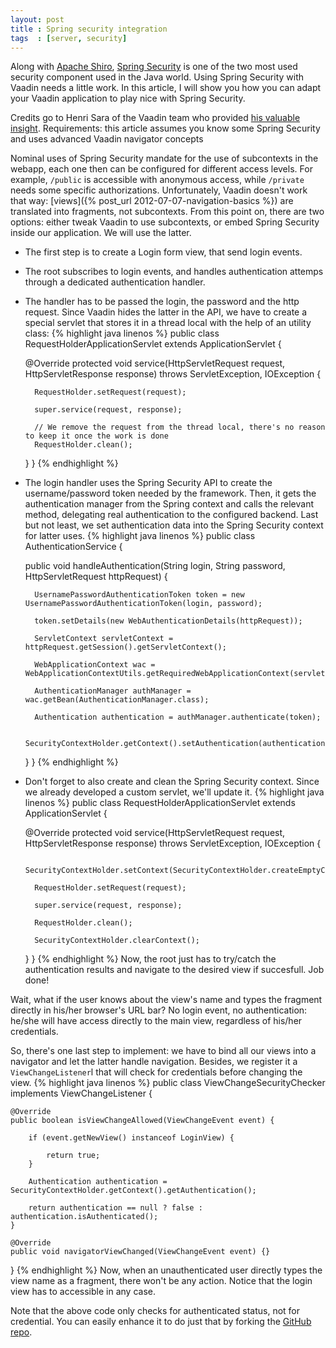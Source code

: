 ```yaml
---
layout: post
title : Spring security integration
tags  : [server, security]
---
```


Along with [Apache Shiro](https://shiro.apache.org/), [Spring Security](http://static.springsource.org/spring-security/site/) is one of the two most used security component used in the Java world. Using Spring Security with Vaadin needs a little work. In this article, I will show you how you can adapt your Vaadin application to play nice with Spring Security.

Credits go to Henri Sara of the Vaadin team who provided [his valuable insight](https://vaadin.com/forum/-/message_boards/view_message/569686#_19_message_373038).
Requirements: this article assumes you know some Spring Security and uses advanced Vaadin navigator concepts

Nominal uses of Spring Security mandate for the use of subcontexts in the webapp, each one then can be configured for different access levels. For example, `/public` is accessible with anonymous access, while `/private` needs some specific authorizations. Unfortunately, Vaadin doesn't work that way: [views]({% post_url 2012-07-07-navigation-basics %}) are translated into fragments, not subcontexts. From this point on, there are two options: either tweak Vaadin to use subcontexts, or embed Spring Security inside our application. We will use the latter. 

+ The first step is to create a Login form view, that send login events.
+ The root subscribes to login events, and handles authentication attemps through a dedicated authentication handler.
+ The handler has to be passed the login, the password and the http request. Since Vaadin hides the latter in the API, we have to create a special servlet that stores it in a thread local with the help of an utility class:
{% highlight java linenos %}
public class RequestHolderApplicationServlet extends ApplicationServlet {
 
    @Override
    protected void service(HttpServletRequest request, HttpServletResponse response) throws ServletException, IOException {
 
        RequestHolder.setRequest(request);
 
        super.service(request, response);
 
        // We remove the request from the thread local, there's no reason to keep it once the work is done
        RequestHolder.clean();
    }
}
{% endhighlight %}
+ The login handler uses the Spring Security API to create the username/password token needed by the framework. Then, it gets the authentication manager from the Spring context and calls the relevant method, delegating real authentication to the configured backend. Last but not least, we set authentication data into the Spring Security context for latter uses. 
{% highlight java linenos %}
public class AuthenticationService {
 
    public void handleAuthentication(String login, String password, HttpServletRequest httpRequest) {
         
        UsernamePasswordAuthenticationToken token = new UsernamePasswordAuthenticationToken(login, password);
 
        token.setDetails(new WebAuthenticationDetails(httpRequest));
 
        ServletContext servletContext = httpRequest.getSession().getServletContext();
 
        WebApplicationContext wac = WebApplicationContextUtils.getRequiredWebApplicationContext(servletContext);
 
        AuthenticationManager authManager = wac.getBean(AuthenticationManager.class);
 
        Authentication authentication = authManager.authenticate(token);
 
        SecurityContextHolder.getContext().setAuthentication(authentication);
    }
}
{% endhighlight %}
+ Don't forget to also create and clean the Spring Security context. Since we already developed a custom servlet, we'll update it.
{% highlight java linenos %}
public class RequestHolderApplicationServlet extends ApplicationServlet {
 
    @Override
    protected void service(HttpServletRequest request, HttpServletResponse response) throws ServletException, IOException {
 
        SecurityContextHolder.setContext(SecurityContextHolder.createEmptyContext());
 
        RequestHolder.setRequest(request);
 
        super.service(request, response);
 
        RequestHolder.clean();
 
        SecurityContextHolder.clearContext();
    }
}
{% endhighlight %}
Now, the root just has to try/catch the authentication results and navigate to the desired view if succesfull. Job done!

Wait, what if the user knows about the view's name and types the fragment directly in his/her browser's URL bar? No login event, no authentication: he/she will have access directly to the main view, regardless of his/her credentials.

So, there's one last step to implement: we have to bind all our views into a navigator and let the latter handle navigation. Besides, we register it a `ViewChangeListener`l that will check for credentials before changing the view.
{% highlight java linenos %}
public class ViewChangeSecurityChecker implements ViewChangeListener {
 
    @Override
    public boolean isViewChangeAllowed(ViewChangeEvent event) {
 
        if (event.getNewView() instanceof LoginView) {
 
            return true;
        }
 
        Authentication authentication = SecurityContextHolder.getContext().getAuthentication();
 
        return authentication == null ? false : authentication.isAuthenticated();
    }
 
    @Override
    public void navigatorViewChanged(ViewChangeEvent event) {}
}
{% endhighlight %}
Now, when an unauthenticated user directly types the view name as a fragment, there won't be any action. Notice that the login view has to accessible in any case.

Note that the above code only checks for authenticated status, not for credential. You can easily enhance it to do just that by forking the [GitHub repo](https://github.com/nfrankel/More-Vaadin/tree/master/springsecurity-integration). 

